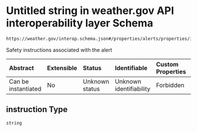 # Untitled string in weather.gov API interoperability layer Schema

```txt
https://weather.gov/interop.schema.json#/properties/alerts/properties/items/items/properties/instruction
```

Safety instructions associated with the alert

| Abstract            | Extensible | Status         | Identifiable            | Custom Properties | Additional Properties | Access Restrictions | Defined In                                                                                                 |
| :------------------ | :--------- | :------------- | :---------------------- | :---------------- | :-------------------- | :------------------ | :--------------------------------------------------------------------------------------------------------- |
| Can be instantiated | No         | Unknown status | Unknown identifiability | Forbidden         | Allowed               | none                | [interop-layer.schema.json\*](../../../api-interop-layer/interop-layer.schema.json "open original schema") |

## instruction Type

`string`
